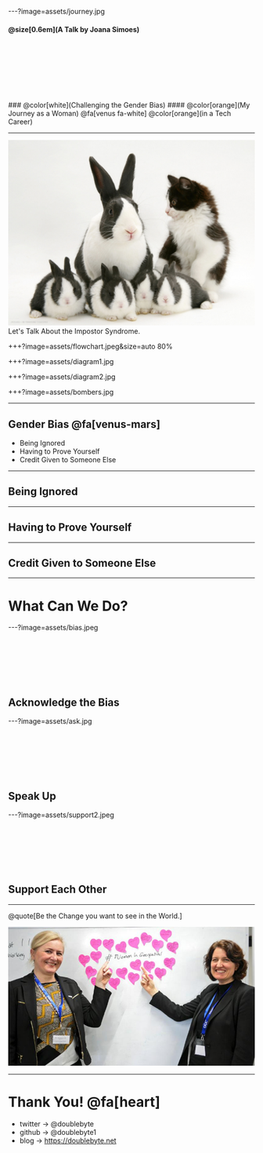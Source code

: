 ---?image=assets/journey.jpg

#### @size[0.6em](A Talk by Joana Simoes)
<br>
<br>
<br>
<br>
<br>
<br>
<br>
### @color[white](Challenging the Gender Bias)
#### @color[orange](My Journey as a Woman) @fa[venus fa-white] @color[orange](in a Tech Career)

---
<div id="left-block">
  <img src="https://raw.githubusercontent.com/doublebyte1/keynotes/dev/assets/cat.jpeg">
</div>
<div id="right-block">
Let's Talk About the Impostor Syndrome.
</div>

+++?image=assets/flowchart.jpeg&size=auto 80%


+++?image=assets/diagram1.jpg
<!-- .slide: data-background-transition="none" -->
+++?image=assets/diagram2.jpg
<!-- .slide: data-background-transition="none" -->

+++?image=assets/bombers.jpg

---
## Gender Bias @fa[venus-mars]

* Being Ignored
* Having to Prove Yourself
* Credit Given to Someone Else

---
## Being Ignored

---
## Having to Prove Yourself

---
## Credit Given to Someone Else

---
# What Can We Do?

---?image=assets/bias.jpeg
<br>
<br>
<br>
<br>
<br>
<br>
<br>
## Acknowledge the Bias

---?image=assets/ask.jpg
<br>
<br>
<br>
<br>
<br>
<br>
<br>
## Speak Up

---?image=assets/support2.jpeg
<br>
<br>
<br>
<br>
<br>
<br>
<br>
## Support Each Other

---
@quote[Be the Change you want to see in the World.]

![bond](assets//WIG_Speakers.jpg)

---
# Thank You! @fa[heart]

* twitter -> @doublebyte
* github -> @doublebyte1
* blog -> https://doublebyte.net
